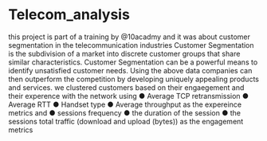 # Telecom_analysis
this project is part of a training by @10acadmy and it was about customer segmentation in the telecommunication industries 
Customer Segmentation is the subdivision of a market into discrete customer groups that share similar characteristics. Customer Segmentation can be a powerful means to identify unsatisfied customer needs. Using the above data companies can then outperform the competition by developing uniquely appealing products and services.
we clustered customers based on their engaegement and their experence with the network using 
●	Average TCP retransmission
●	Average RTT
●	Handset type
●	Average throughput
as the expereince metrics and 
●	sessions frequency 
●	the duration of the session 
●	the sessions total traffic (download and upload (bytes))
 as the engagement metrics
